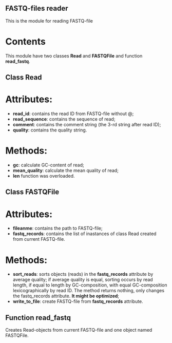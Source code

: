 ## FASTQ-files reader
This is the module for reading FASTQ-file

# Contents

This module have two classes **Read** and **FASTQFile** and function **read_fastq**.

## Class **Read**

# Attributes:
- **read_id**: contains the read ID from FASTQ-file without @;
- **read_sequence**: contains the sequence of read;
- **comment**: contains the comment string (the 3-rd string after read ID);
- **quality**: contains the quality string.

# Methods:
- **gc**: calculate GC-content of read;
- **mean_quality**: calculate the mean quality of read;
- **len** function was overloaded.

## Class **FASTQFile**

# Attributes:
- **fileanme**: contains the path to FASTQ-file;
- **fastq_records**: contains the list of inastances of class Read created from current FASTQ-file.

# Methods:
- **sort_reads**: sorts objects (reads) in the **fastq_records** attribute by average quality; if average quality is equal, sorting occurs by read length, if equal to length by GC-composition, with equal GC-composition lexicographically by read ID. The method returns nothing, only changes the fastq_records attribute. **It might be optimized**;
- **write_to_file**: create FASTQ-file from **fastq_records** attribute.

## Function **read_fastq**
Creates Read-objects from current FASTQ-file and one object named FASTQFile.



